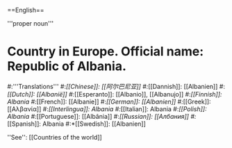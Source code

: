 ==English==

'''proper noun'''

# Country in Europe. Official name: Republic of Albania.
#:'''Translations'''
#:*[[Chinese]]: [[阿尔巴尼亚]]
#:*[[Dannish]]: [[Albanien]]
#:*[[Dutch]]: [[Albanië]]
#:*[[Esperanto]]: [[Albanio]], [[Albanujo]]
#:*[[Finnish]]: Albania
#:*[[French]]: [[Albanie]]
#:*[[German]]: [[Albanien]]
#:*[[Greek]]: [[Αλβανία]]
#:*[[Interlingua]]: Albania
#:*[[Italian]]: Albania
#:*[[Polish]]: Albania
#:*[[Portuguese]]: [[Albânia]]
#:*[[Russian]]: [[Албания]]
#:*[[Spanish]]: Albania
#:*[[Swedish]]: [[Albanien]]

''See'': [[Countries of the world]]